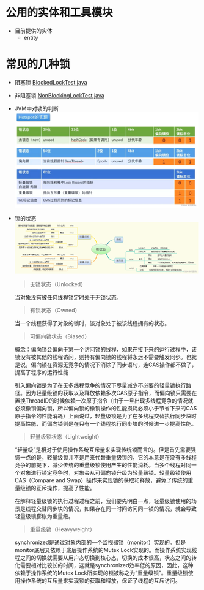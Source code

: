 # 公用的实体和工具模块

* 目前提供的实体
  * entity

# 常见的几种锁
* 阻塞锁 [BlockedLockTest.java](src/test/java/com/zhuzhe/common/BlockedLockTest.java)
* 非阻塞锁 [NonBlockingLockTest.java](src/test/java/com/zhuzhe/common/NonBlockingLockTest.java)
* JVM中对锁的判断 ![](img/JVM中记录锁的信息.jpg)
* 锁的状态 ![](img/锁的状态.png)
  > 无锁状态（Unlocked）

  当对象没有被任何线程锁定时处于无锁状态。
  
  > 有锁状态（Owned）

  当一个线程获得了对象的锁时，该对象处于被该线程拥有的状态。
  
  > 可偏向锁状态（Biased）

  概念：偏向锁会偏向于第一个访问锁的线程，如果在接下来的运行过程中，该锁没有被其他的线程访问，则持有偏向锁的线程将永远不需要触发同步。也就是说，偏向锁在资源无竞争的情况下消除了同步语句，连CAS操作都不做了，提高了程序的运行性能

  引入偏向锁是为了在无多线程竞争的情况下尽量减少不必要的轻量锁执行路径。因为轻量级锁的获取以及释放依赖多次CAS原子指令，而偏向锁只需要在置换ThreadID的时候依赖一次原子指令（由于一旦出现多线程竞争的情况就必须撤销偏向锁，所以偏向锁的撤销操作的性能损耗必须小于节省下来的CAS原子指令的性能消耗）上面说过，轻量级锁是为了在多线程交替执行同步块时提高性能，而偏向锁则是在只有一个线程执行同步块的时候进一步提高性能。

  > 轻量级锁状态（Lightweight）

  “轻量级”是相对于使用操作系统互斥量来实现传统锁而言的。但是首先需要强调一点的是，轻量级锁并不是用来代替重量级锁的，它的本意是在没有多线程竞争的前提下，减少传统的重量级锁使用产生的性能消耗。当多个线程对同一个对象进行锁定竞争时，对象会从可偏向锁升级为轻量级锁。轻量级锁使用CAS（Compare and Swap）操作来实现锁的获取和释放，避免了传统的重量级锁的互斥操作，提高了性能。
  
  在解释轻量级锁的执行过程过程之前，我们要先明白一点，轻量级锁使用的场景是线程交替同步块的情况，如果存在同一时间访问同一锁的情况，就会导致轻量级锁膨胀为重量级。
  
  > 重量级锁（Heavyweight）

  synchronized是通过对象内部的一个监视器锁（monitor）实现的。但是monitor底层又依赖于底层操作系统的Mutex Lock实现的。而操作系统实现线程之间的切换就需要从用户态切换到核心态，切换的成本很高，状态之间的转化需要相对比较长的时间，这就是synchronized效率低的原因，因此，这种依赖于操作系统的Mutex Lock所实现的锁被称之为“重量级锁”。重量级锁使用操作系统的互斥量来实现锁的获取和释放，保证了线程的互斥访问。